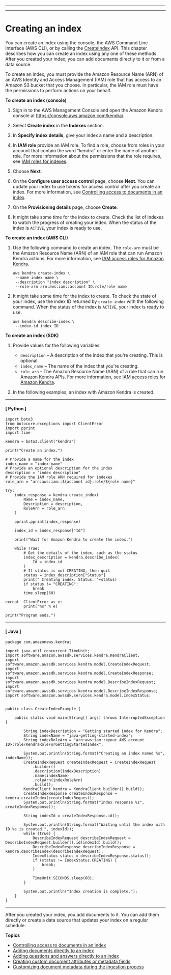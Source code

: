 --------

--------

# Creating an index<a name="create-index"></a>

You can create an index using the console, the AWS Command Line Interface \(AWS CLI\), or by calling the [CreateIndex](API_CreateIndex.md) API\. This chapter describes how you can create an index using any one of these methods\. After you created your index, you can add documents directly to it or from a data source\.

To create an index, you must provide the Amazon Resource Name \(ARN\) of an AWS Identity and Access Management \(IAM\) role that has access to an Amazon S3 bucket that you choose\. In particular, the IAM role must have the permissions to perform actions on your behalf\.

**To create an index \(console\)**

1. Sign in to the AWS Management Console and open the Amazon Kendra console at [https://console\.aws\.amazon\.com/kendra/](https://console.aws.amazon.com/kendra/)\.

1. Select **Create index** in the **Indexes** section\.

1. In **Specify index details**, give your index a name and a description\.

1. In **IAM role** provide an IAM role\. To find a role, choose from roles in your account that contain the word "kendra" or enter the name of another role\. For more information about the permissions that the role requires, see [IAM roles for indexes](iam-roles.md#iam-roles-index)\.

1. Choose **Next**\.

1. On the **Configure user access control** page, choose **Next**\. You can update your index to use tokens for access control after you create an index\. For more information, see [Controlling access to documents in an index](create-index-access-control.md)\. 

1. On the **Provisioning details** page, choose **Create**\.

1. It might take some time for the index to create\. Check the list of indexes to watch the progress of creating your index\. When the status of the index is `ACTIVE`, your index is ready to use\.

**To create an index \(AWS CLI\)**

1. Use the following command to create an index\. The `role-arn` must be the Amazon Resource Name \(ARN\) of an IAM role that can run Amazon Kendra actions\. For more information, see [IAM access roles for Amazon Kendra](iam-roles.md)\.

   ```
   aws kendra create-index \
    --name index name \
    --description "index description" \
    --role-arn arn:aws:iam::account ID:role/role name
   ```

1. It might take some time for the index to create\. To check the state of your index, use the index ID returned by `create-index` with the following command\. When the status of the index is `ACTIVE`, your index is ready to use\.

   ```
   aws kendra describe-index \
    --index-id index ID
   ```

**To create an index \(SDK\)**

1. Provide values for the following variables:
   + `description` – A description of the index that you're creating\. This is optional\.
   + `index_name` – The name of the index that you're creating\.
   + `role_arn` – The Amazon Resource Name \(ARN\) of a role that can run Amazon Kendra APIs\. For more information, see [IAM access roles for Amazon Kendra](iam-roles.md)\.

1. In the following examples, an index with Amazon Kendra is created\.

------
#### [ Python ]

   ```
   import boto3
   from botocore.exceptions import ClientError
   import pprint
   import time
   
   kendra = boto3.client("kendra")
   
   print("Create an index.")
   
   # Provide a name for the index
   index_name = "index-name"
   # Provide an optional description for the index
   description = "index description"
   # Provide the IAM role ARN required for indexes
   role_arn = "arn:aws:iam::${account id}:role/${role name}"
   
   try:
       index_response = kendra.create_index(
           Name = index_name,
           Description = description,
           RoleArn = role_arn
       )
   
       pprint.pprint(index_response)
   
       index_id = index_response["Id"]
   
       print("Wait for Amazon Kendra to create the index.")
   
       while True:
           # Get the details of the index, such as the status
           index_description = kendra.describe_index(
               Id = index_id
           )
           # If status is not CREATING, then quit
           status = index_description["Status"]
           print(" Creating index. Status: "+status)
           if status != "CREATING":
               break
           time.sleep(60)
   
   except  ClientError as e:
           print("%s" % e)
   
   print("Program ends.")
   ```

------
#### [ Java ]

   ```
   package com.amazonaws.kendra;
   
   import java.util.concurrent.TimeUnit;
   import software.amazon.awssdk.services.kendra.KendraClient;
   import software.amazon.awssdk.services.kendra.model.CreateIndexRequest;
   import software.amazon.awssdk.services.kendra.model.CreateIndexResponse;
   import software.amazon.awssdk.services.kendra.model.DescribeIndexRequest;
   import software.amazon.awssdk.services.kendra.model.DescribeIndexResponse;
   import software.amazon.awssdk.services.kendra.model.IndexStatus;
   
   
   public class CreateIndexExample {
   
       public static void main(String[] args) throws InterruptedException {
   
           String indexDescription = "Getting started index for Kendra";
           String indexName = "java-getting-started-index";
           String indexRoleArn = "arn:aws:iam::<your AWS account ID>:role/KendraRoleForGettingStartedIndex";
   
           System.out.println(String.format("Creating an index named %s", indexName));
           CreateIndexRequest createIndexRequest = CreateIndexRequest
               .builder()
               .description(indexDescription)
               .name(indexName)
               .roleArn(indexRoleArn)
               .build();
           KendraClient kendra = KendraClient.builder().build();
           CreateIndexResponse createIndexResponse = kendra.createIndex(createIndexRequest);
           System.out.println(String.format("Index response %s", createIndexResponse));
   
           String indexId = createIndexResponse.id();
   
           System.out.println(String.format("Waiting until the index with ID %s is created.", indexId));
           while (true) {
               DescribeIndexRequest describeIndexRequest = DescribeIndexRequest.builder().id(indexId).build();
               DescribeIndexResponse describeIndexResponse = kendra.describeIndex(describeIndexRequest);
               IndexStatus status = describeIndexResponse.status();
               if (status != IndexStatus.CREATING) {
                   break;
               }
   
               TimeUnit.SECONDS.sleep(60);
           }
   
           System.out.println("Index creation is complete.");
       }
   }
   ```

------

After you created your index, you add documents to it\. You can add them directly or create a data source that updates your index on a regular schedule\.

**Topics**
+ [Controlling access to documents in an index](create-index-access-control.md)
+ [Adding documents directly to an index](in-adding-documents.md)
+ [Adding questions and answers directly to an index](in-creating-faq.md)
+ [Creating custom document attributes or metadata fields](custom-attributes.md)
+ [Customizing document metadata during the ingestion process](custom-document-enrichment.md)